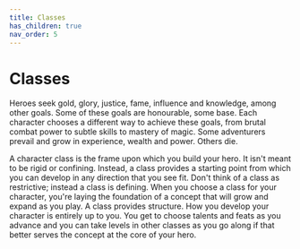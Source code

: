 ```yaml
---
title: Classes
has_children: true
nav_order: 5
---
```


# Classes
Heroes seek gold, glory, justice, fame, influence and knowledge, among other goals. Some of these goals are honourable, some base. Each character chooses a different way to achieve these goals, from brutal combat power to subtle skills to mastery of magic. Some adventurers prevail and grow in experience, wealth and power. Others die.

A character class is the frame upon which you build your hero. It isn't meant to be rigid or confining. Instead, a class provides a starting point from which you can develop in any direction that you see fit. Don't think of a class as restrictive; instead a class is defining. When you choose a class for your character, you're laying the foundation of a concept that will grow and expand as you play. A class provides structure. How you develop your character is entirely up to you. You get to choose talents and feats as you advance and you can take levels in other classes as you go along if that better serves the concept at the core of your hero.
